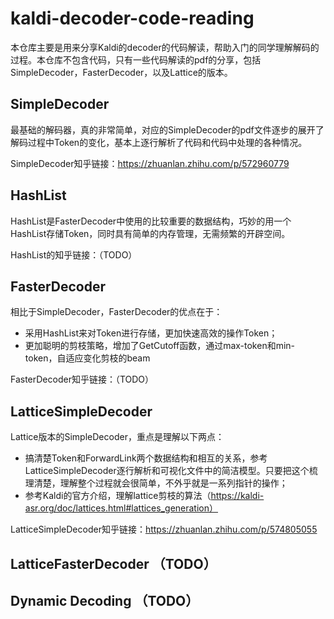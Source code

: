 # kaldi-decoder-code-reading

本仓库主要是用来分享Kaldi的decoder的代码解读，帮助入门的同学理解解码的过程。本仓库不包含代码，只有一些代码解读的pdf的分享，包括SimpleDecoder，FasterDecoder，以及Lattice的版本。

## SimpleDecoder
最基础的解码器，真的非常简单，对应的SimpleDecoder的pdf文件逐步的展开了解码过程中Token的变化，基本上逐行解析了代码和代码中处理的各种情况。

SimpleDecoder知乎链接：https://zhuanlan.zhihu.com/p/572960779

## HashList
HashList是FasterDecoder中使用的比较重要的数据结构，巧妙的用一个HashList存储Token，同时具有简单的内存管理，无需频繁的开辟空间。

HashList的知乎链接：（TODO）

## FasterDecoder
相比于SimpleDecoder，FasterDecoder的优点在于：
* 采用HashList来对Token进行存储，更加快速高效的操作Token；
* 更加聪明的剪枝策略，增加了GetCutoff函数，通过max-token和min-token，自适应变化剪枝的beam

FasterDecoder知乎链接：（TODO）

## LatticeSimpleDecoder
Lattice版本的SimpleDecoder，重点是理解以下两点：
* 搞清楚Token和ForwardLink两个数据结构和相互的关系，参考LatticeSimpleDecoder逐行解析和可视化文件中的简洁模型。只要把这个梳理清楚，理解整个过程就会很简单，不外乎就是一系列指针的操作；
* 参考Kaldi的官方介绍，理解lattice剪枝的算法（https://kaldi-asr.org/doc/lattices.html#lattices_generation）

LatticeSimpleDecoder知乎链接：https://zhuanlan.zhihu.com/p/574805055

## LatticeFasterDecoder （TODO）

## Dynamic Decoding （TODO）
